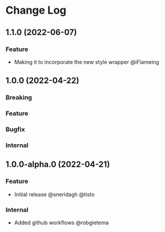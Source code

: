 # Change Log

## 1.1.0 (2022-06-07)

### Feature

- Making it to incorporate the new style wrapper @iFlameing

## 1.0.0 (2022-04-22)

### Breaking

### Feature

### Bugfix

### Internal

## 1.0.0-alpha.0 (2022-04-21)

### Feature

- Initial release @sneridagh @tisto

### Internal

- Added github workflows @robgietema
